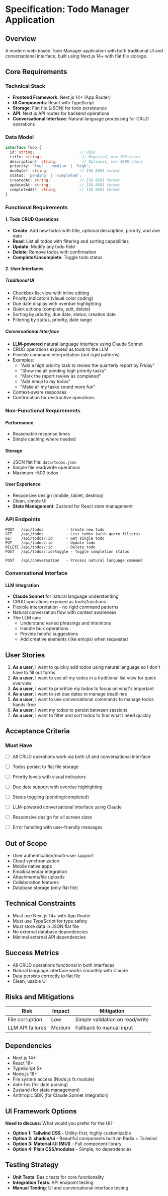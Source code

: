 # Specification: Todo Manager Application

## Overview
A modern web-based Todo Manager application with both traditional UI and conversational interface, built using Next.js 14+ with flat file storage.

## Core Requirements

### Technical Stack
- **Frontend Framework**: Next.js 14+ (App Router)
- **UI Components**: React with TypeScript
- **Storage**: Flat file (JSON) for todo persistence
- **API**: Next.js API routes for backend operations
- **Conversational Interface**: Natural language processing for CRUD operations

### Data Model
```typescript
interface Todo {
  id: string;                    // UUID
  title: string;                  // Required, max 200 chars
  description?: string;           // Optional, max 1000 chars
  priority: 'low' | 'medium' | 'high';
  dueDate?: string;              // ISO 8601 format
  status: 'pending' | 'completed';
  createdAt: string;             // ISO 8601 format
  updatedAt: string;             // ISO 8601 format
  completedAt?: string;          // ISO 8601 format
}
```

### Functional Requirements

#### 1. Todo CRUD Operations
- **Create**: Add new todos with title, optional description, priority, and due date
- **Read**: List all todos with filtering and sorting capabilities
- **Update**: Modify any todo field
- **Delete**: Remove todos with confirmation
- **Complete/Uncomplete**: Toggle todo status

#### 2. User Interfaces

##### Traditional UI
- Checkbox list view with inline editing
- Priority indicators (visual color coding)
- Due date display with overdue highlighting
- Quick actions (complete, edit, delete)
- Sorting by priority, due date, status, creation date
- Filtering by status, priority, date range

##### Conversational Interface
- **LLM-powered** natural language interface using Claude Sonnet
- CRUD operations exposed as tools to the LLM
- Flexible command interpretation (not rigid patterns)
- Examples:
  - "Add a high priority task to review the quarterly report by Friday"
  - "Show me all pending high priority tasks"
  - "Mark the report review as completed"
  - "Add emoji to my todos"
  - "Make all my tasks sound more fun"
- Context-aware responses
- Confirmation for destructive operations

### Non-Functional Requirements

#### Performance
- Reasonable response times
- Simple caching where needed

#### Storage
- JSON flat file: `data/todos.json`
- Simple file read/write operations
- Maximum ~500 todos

#### User Experience
- Responsive design (mobile, tablet, desktop)
- Clean, simple UI
- **State Management**: Zustand for React state management

### API Endpoints
```
POST   /api/todos          - Create new todo
GET    /api/todos          - List todos (with query filters)
GET    /api/todos/:id      - Get single todo
PUT    /api/todos/:id      - Update todo
DELETE /api/todos/:id      - Delete todo
POST   /api/todos/:id/toggle - Toggle completion status

POST   /api/conversation   - Process natural language command
```

### Conversational Interface

#### LLM Integration
- **Claude Sonnet** for natural language understanding
- CRUD operations exposed as tools/functions
- Flexible interpretation - no rigid command patterns
- Natural conversation flow with context awareness
- The LLM can:
  - Understand varied phrasings and intentions
  - Handle bulk operations
  - Provide helpful suggestions
  - Add creative elements (like emojis) when requested

## User Stories

1. **As a user**, I want to quickly add todos using natural language so I don't have to fill out forms
2. **As a user**, I want to see all my todos in a traditional list view for quick overview
3. **As a user**, I want to prioritize my todos to focus on what's important
4. **As a user**, I want to set due dates to manage deadlines
5. **As a user**, I want to use conversational commands to manage todos hands-free
6. **As a user**, I want my todos to persist between sessions
7. **As a user**, I want to filter and sort todos to find what I need quickly

## Acceptance Criteria

### Must Have
- [ ] All CRUD operations work via both UI and conversational interface
- [ ] Todos persist to flat file storage
- [ ] Priority levels with visual indicators
- [ ] Due date support with overdue highlighting
- [ ] Status toggling (pending/completed)
- [ ] LLM-powered conversational interface using Claude
- [ ] Responsive design for all screen sizes
- [ ] Error handling with user-friendly messages


## Out of Scope
- User authentication/multi-user support
- Cloud synchronization
- Mobile native apps
- Email/calendar integration
- Attachments/file uploads
- Collaboration features
- Database storage (only flat file)

## Technical Constraints
- Must use Next.js 14+ with App Router
- Must use TypeScript for type safety
- Must store data in JSON flat file
- No external database dependencies
- Minimal external API dependencies

## Success Metrics
- All CRUD operations functional in both interfaces
- Natural language interface works smoothly with Claude
- Data persists correctly to flat file
- Clean, usable UI

## Risks and Mitigations

| Risk | Impact | Mitigation |
|------|--------|------------|
| File corruption | Low | Simple validation on read/write |
| LLM API failures | Medium | Fallback to manual input |

## Dependencies
- Next.js 14+
- React 18+
- TypeScript 5+
- Node.js 18+
- File system access (Node.js fs module)
- date-fns (for date parsing)
- Zustand (for state management)
- Anthropic SDK (for Claude Sonnet integration)

## UI Framework Options
**Need to discuss:** What would you prefer for the UI?
- **Option 1: Tailwind CSS** - Utility-first, highly customizable
- **Option 2: shadcn/ui** - Beautiful components built on Radix + Tailwind
- **Option 3: Material-UI (MUI)** - Full component library
- **Option 4: Plain CSS/modules** - Simple, no dependencies

## Testing Strategy
- **Unit Tests**: Basic tests for core functionality
- **Integration Tests**: API endpoint testing
- **Manual Testing**: UI and conversational interface testing

